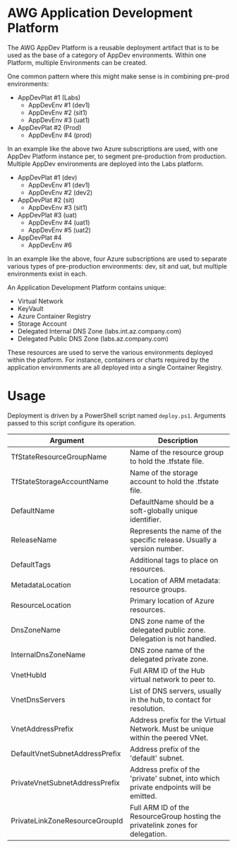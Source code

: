 # AWG Application Development Platform

The AWG AppDev Platform is a reusable deployment artifact that is to be used as the base of a category of AppDev environments. Within one Platform, multiple Environments can be created.

One common pattern where this might make sense is in combining pre-prod environments:

+ AppDevPlat #1 (Labs)
    + AppDevEnv #1 (dev1)
    + AppDevEnv #2 (sit1)
    + AppDevEnv #3 (uat1)
+ AppDevPlat #2 (Prod)
    + AppDevEnv #4 (prod)

In an example like the above two Azure subscriptions are used, with one AppDev Platform instance per, to segment pre-production from production. Multiple AppDev environments are deployed into the Labs platform.


+ AppDevPlat #1 (dev)
    + AppDevEnv #1 (dev1)
    + AppDevEnv #2 (dev2)
+ AppDevPlat #2 (sit)
    + AppDevEnv #3 (sit1)
+ AppDevPlat #3 (uat)
    + AppDevEnv #4 (uat1)
    + AppDevEnv #5 (uat2)
+ AppDevPlat #4
    + AppDevEnv #6

In an example like the above, four Azure subscriptions are used to separate various types of pre-production environments: dev, sit and uat, but multiple environments exist in each.

An Application Development Platform contains unique:

+ Virtual Network
+ KeyVault
+ Azure Container Registry
+ Storage Account
+ Delegated Internal DNS Zone (labs.int.az.company.com)
+ Delegated Public DNS Zone (labs.az.company.com)

These resources are used to serve the various environments deployed within the platform. For instance, containers or charts required by the application environments are all deployed into a single Container Registry.

# Usage

Deployment is driven by a PowerShell script named `deploy.ps1`. Arguments passed to this script configure its operation.

| Argument                          | Description
| ---                               | ---
| TfStateResourceGroupName          | Name of the resource group to hold the .tfstate file.
| TfStateStorageAccountName         | Name of the storage account to hold the .tfstate file.
| DefaultName                       | DefaultName should be a soft-globally unique identifier.
| ReleaseName                       | Represents the name of the specific release. Usually a version number.
| DefaultTags                       | Additional tags to place on resources.
| MetadataLocation                  | Location of ARM metadata: resource groups.
| ResourceLocation                  | Primary location of Azure resources.
| DnsZoneName                       | DNS zone name of the delegated public zone. Delegation is not handled.
| InternalDnsZoneName               | DNS zone name of the delegated private zone.
| VnetHubId                         | Full ARM ID of the Hub virtual network to peer to.
| VnetDnsServers                    | List of DNS servers, usually in the hub, to contact for resolution.
| VnetAddressPrefix                 | Address prefix for the Virtual Network. Must be unique within the peered VNet.
| DefaultVnetSubnetAddressPrefix    | Address prefix of the 'default' subnet.
| PrivateVnetSubnetAddressPrefix    | Address prefix of the 'private' subnet, into which private endpoints will be emitted.
| PrivateLinkZoneResourceGroupId    | Full ARM ID of the ResourceGroup hosting the privatelink zones for delegation.
